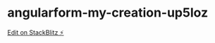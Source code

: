 # angularform-my-creation-up5loz

[Edit on StackBlitz ⚡️](https://stackblitz.com/edit/angularform-my-creation-up5loz)